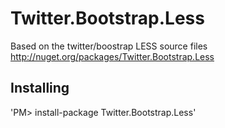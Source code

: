 Twitter.Bootstrap.Less
=================
Based on the twitter/boostrap LESS source files
http://nuget.org/packages/Twitter.Bootstrap.Less

Installing
----------
'PM> install-package Twitter.Bootstrap.Less'
